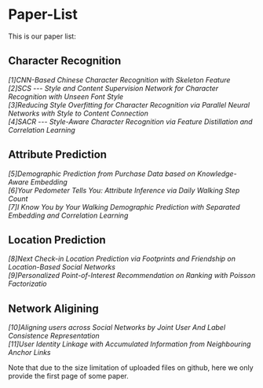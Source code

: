 # Paper-List

This is our paper list:

##  Character Recognition
  *[1]CNN-Based Chinese Character Recognition with Skeleton Feature* <br>
  *[2]SCS --- Style and Content Supervision Network for Character Recognition with Unseen Font Style* <br>
  *[3]Reducing Style Overfitting for Character Recognition via Parallel Neural Networks with Style to Content Connection* <br>
  *[4]SACR --- Style-Aware Character Recognition via Feature Distillation and Correlation Learning* <br>

##  Attribute Prediction
  *[5]Demographic Prediction from Purchase Data based on Knowledge-Aware Embedding* <br>
  *[6]Your Pedometer Tells You: Attribute Inference via Daily Walking Step Count* <br>
  *[7]I Know You by Your Walking Demographic Prediction with Separated Embedding and Correlation Learning* <br>

 ## Location Prediction
  *[8]Next Check-in Location Prediction via Footprints and Friendship on Location-Based Social Networks* <br>
  *[9]Personalized Point-of-Interest Recommendation on Ranking with Poisson Factorizatio* <br>
  
 ## Network Aligining
   *[10]Aligning users across Social Networks by Joint User And Label Consistence Representation* <br>
   *[11]User Identity Linkage with Accumulated Information from Neighbouring Anchor Links* <br>


Note that due to the size limitation of uploaded files on github, here we only provide the first page of some paper. 
